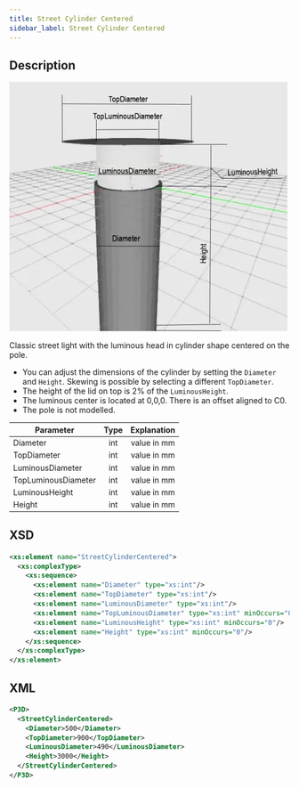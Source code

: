 ```yaml
---
title: Street Cylinder Centered
sidebar_label: Street Cylinder Centered
---
```


## Description

![Street Cylinder Centered](/img/docs/geometry/parametric/street-cylinder-centered.webp)

Classic street light with the luminous head in cylinder shape centered on the pole.

- You can adjust the dimensions of the cylinder by setting the `Diameter` and `Height`. Skewing is possible by selecting a different `TopDiameter`.
- The height of the lid on top is 2% of the `LuminousHeight`.
- The luminous center is located at 0,0,0. There is an offset aligned to C0.
- The pole is not modelled.

| Parameter           | Type | Explanation |
| ------------------- | :--: | :---------: |
| Diameter            | int  | value in mm |
| TopDiameter         | int  | value in mm |
| LuminousDiameter    | int  | value in mm |
| TopLuminousDiameter | int  | value in mm |
| LuminousHeight      | int  | value in mm |
| Height              | int  | value in mm |

## XSD

```xml
<xs:element name="StreetCylinderCentered">
  <xs:complexType>
    <xs:sequence>
      <xs:element name="Diameter" type="xs:int"/>
      <xs:element name="TopDiameter" type="xs:int"/>
      <xs:element name="LuminousDiameter" type="xs:int"/>
      <xs:element name="TopLuminousDiameter" type="xs:int" minOccurs="0"/>
      <xs:element name="LuminousHeight" type="xs:int" minOccurs="0"/>
      <xs:element name="Height" type="xs:int" minOccurs="0"/>
    </xs:sequence>
  </xs:complexType>
</xs:element>
```

## XML

```xml
<P3D>
  <StreetCylinderCentered>
    <Diameter>500</Diameter>
    <TopDiameter>900</TopDiameter>
    <LuminousDiameter>490</LuminousDiameter>
    <Height>3000</Height>
  </StreetCylinderCentered>
</P3D>
```

